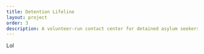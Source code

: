 ```yaml
---
title: Detention Lifeline
layout: project
order: 3
description: A volunteer-run contact center for detained asylum seekers to obtain help to fight their pro-se asylum cases.
---
```


Lol
